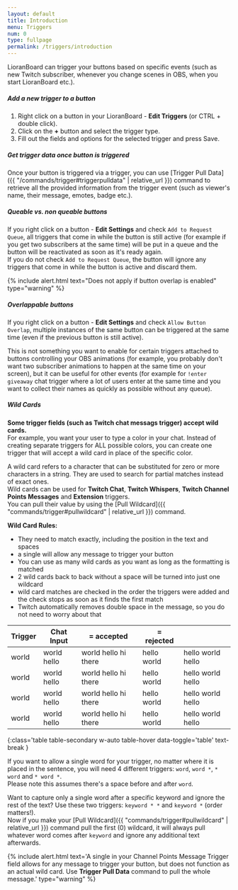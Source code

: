 ```yaml
---
layout: default
title: Introduction
menu: Triggers
num: 0
type: fullpage
permalink: /triggers/introduction
---
```


LioranBoard can trigger your buttons based on specific events (such as new Twitch subscriber, whenever you change scenes in OBS, when you start LioranBoard etc.). 

##### Add a new trigger to a button
1. Right click on a button in your LioranBoard - **Edit Triggers** (or CTRL + double click). 
2. Click on the **+** button and select the trigger type. 
3. Fill out the fields and options for the selected trigger and press Save.

##### Get trigger data once button is triggered
Once your button is triggered via a trigger, you can use [Trigger Pull Data]({{ "/commands/trigger#triggerpulldata" | relative_url }}) command to retrieve all the provided information from the trigger event (such as viewer's name, their message, emotes, badge etc.).  

##### Queable vs. non queable buttons
If you right click on a button - **Edit Settings** and check `Add to Request Queue`, all triggers that come in while the button is still active (for example if you get two subscribers at the same time) will be put in a queue and the button will be reactivated as soon as it's ready again.\
If you do not check `Add to Request Queue`, the button will ignore any triggers that come in while the button is active and discard them.

{% include alert.html text="Does not apply if button overlap is enabled" type="warning" %} 

##### Overlappable buttons
If you right click on a button - **Edit Settings** and check `Allow Button Overlap`, multiple instances of the same button can be triggered at the same time (even if the previous button is still active).  


This is not something you want to enable for certain triggers attached to buttons controlling your OBS animations (for example, you probably don't want two subscriber animations to happen at the same time on your screen), but it can be useful for other events (for example for `!enter giveaway` chat trigger where a lot of users enter at the same time and you want to collect their names as quickly as possible without any queue). 

##### Wild Cards 
**Some trigger fields (such as Twitch chat messags trigger) accept wild cards.**\
For example, you want your user to type a color in your chat. Instead of creating separate triggers for ALL possible colors, you can create one trigger that will accept a wild card in place of the specific color.  


A wild card <i class="fas fa-star-of-life fa-sm"></i> refers to a character that can be substituted for zero or more characters in a string. They are used to search for partial matches instead of exact ones.\
Wild cards can be used for **Twitch Chat**, **Twitch Whispers**, **Twitch Channel Points Messages** and **Extension** triggers.\
You can pull their value by using the [Pull Wildcard]({{ "commands/trigger#pullwildcard" | relative_url }}) command.

**Wild Card Rules:**
- They need to match exactly, including the position in the text and spaces
- a single <i class="fas fa-star-of-life fa-sm"></i> will allow any message to trigger your button
- You can use as many wild cards as you want as long as the formatting is matched
- 2 wild cards back to back without a space will be turned into just one wildcard
- wild card matches are checked in the order the triggers were added and the check stops as soon as it finds the first match
- Twitch automatically removes double space in the message, so you do not need to worry about that


|Trigger |	Chat Input | <i class="fas fa-check" style="color: green"></i> = accepted | <i class="fas fa-times" style="color: red"></i> = rejected ||
|-------|--------|--------|--------|--------|
|world <i class="fas fa-star-of-life fa-sm"></i>|	world hello <i class="fas fa-check" style="color: green"></i>	|world hello hi there <i class="fas fa-check" style="color: green"></i>|	hello world	 <i class="fas fa-times" style="color: red"></i>|hello world hello <i class="fas fa-times" style="color: red"></i>
|<i class="fas fa-star-of-life fa-sm"></i> world|	world hello <i class="fas fa-times" style="color: red"></i>|	world hello hi there <i class="fas fa-times" style="color: red"></i>|	hello world <i class="fas fa-check" style="color: green"></i>|	hello world hello <i class="fas fa-times" style="color: red"></i>
|<i class="fas fa-star-of-life fa-sm"></i> world <i class="fas fa-star-of-life fa-sm"></i>|	world hello	<i class="fas fa-times" style="color: red"></i>|world hello hi there <i class="fas fa-times" style="color: red"></i>	|hello world <i class="fas fa-times" style="color: red"></i>|	hello world hello <i class="fas fa-check" style="color: green"></i>
|world <i class="fas fa-star-of-life fa-sm"></i> <i class="fas fa-star-of-life fa-sm"></i>|	world hello <i class="fas fa-times" style="color: red"></i>|	world hello hi there <i class="fas fa-check" style="color: green"></i>|	hello world	<i class="fas fa-times" style="color: red"></i>|hello world hello <i class="fas fa-times" style="color: red"></i>
{:class='table table-secondary w-auto table-hover data-toggle='table' text-break }

If you want to allow a single word for your trigger, no matter where it is placed in the sentence, you will need 4 different triggers: `word`, `word *`, `* word` and `* word *`.\
Please note this assumes there's a space before and after `word`.

Want to capture only a single word after a specific keyword and ignore the rest of the text? Use these two triggers: `keyword * *` and `keyword *` (order matters!).\
Now if you make your [Pull Wildcard]({{ "commands/trigger#pullwildcard" | relative_url }}) command pull the first (0) wildcard, it will always pull whatever word comes after `keyword` and ignore any additional text afterwards.

{% include alert.html text='A single <i class="fas fa-star-of-life fa-sm"></i> in your Channel Points Message Trigger field allows for any message to trigger your button, but does not function as an actual wild card. Use <b>Trigger Pull Data</b> command to pull the whole message.' type="warning" %} 